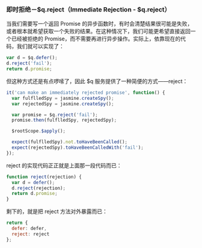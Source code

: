 ### 即时拒绝－$q.reject（Immediate Rejection - $q.reject）

当我们需要写一个返回 Promise 的异步函数时，有时会清楚结果很可能是失败，或者根本就希望获取一个失败的结果。在这种情况下，我们可能更希望直接返回一个已经被拒绝的 Promise，而不需要再进行异步操作。实际上，依靠现在的代码，我们就可以实现了：

```js
var d = $q.defer();
d.reject('fail');
return d.promise;
```

但这种方式还是有点啰嗦了，因此 $q 服务提供了一种简便的方式——reject：

```js
it('can make an immediately rejected promise', function() {
  var fulflledSpy = jasmine.createSpy();
  var rejectedSpy = jasmine.createSpy();

  var promise = $q.reject('fail');
  promise.then(fulflledSpy, rejectedSpy);

  $rootScope.$apply();

  expect(fulflledSpy).not.toHaveBeenCalled();
  expect(rejectedSpy).toHaveBeenCalledWith('fail');
});
```

reject 的实现代码正正就是上面那一段代码而已：

```js
function reject(rejection) {
  var d = defer();
  d.reject(rejection);
  return d.promise;
}
```

剩下的，就是把 reject 方法对外暴露而已：

```js
return {
  defer: defer,
  reject: reject
};
```



